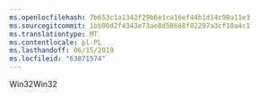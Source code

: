```yaml
---
ms.openlocfilehash: 7b653c1a1342f29b6e1ca16ef44b1d14c98a11e3
ms.sourcegitcommit: 1bb00d2f4343e73ae8d58668f02297a3cf10a4c1
ms.translationtype: MT
ms.contentlocale: pl-PL
ms.lasthandoff: 06/15/2019
ms.locfileid: "63871574"
---
```

<span data-ttu-id="afa30-101">Win32</span><span class="sxs-lookup"><span data-stu-id="afa30-101">Win32</span></span>
